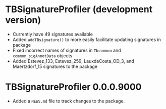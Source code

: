 # TBSignatureProfiler (development version)

* Currently have 49 signatures available
* Added `addTBsignature()` to more easily facilitate updating signatures in package
* Fixed incorrect names of signatures in `Tbcommon` and `common_sigAnnotData` objects
* Added Estevez_133, Estevez_259, LauxdaCosta_OD_3, and Maertzdorf_15 signatures to the package

# TBSignatureProfiler 0.0.0.9000

* Added a `NEWS.md` file to track changes to the package.

